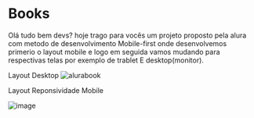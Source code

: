 # Books
Olá tudo bem devs? hoje trago para vocês um projeto proposto pela alura com metodo de desenvolvimento Mobile-first onde desenvolvemos primerio o layout mobile e logo em seguida vamos mudando para respectivas telas por exemplo de trablet E desktop(monitor).


Layout Desktop 
![alurabook](https://user-images.githubusercontent.com/98132837/174701597-a291113e-1005-496c-b6c1-05be85c991e6.png)

Layout Reponsividade Mobile

![image](https://user-images.githubusercontent.com/98132837/174702258-47fd0604-c335-4310-bfd0-ee7c05474860.png)
